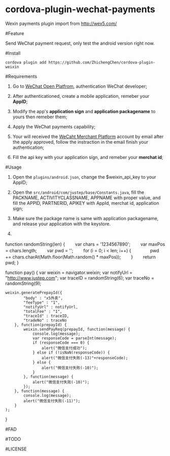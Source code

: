 # cordova-plugin-wechat-payments

Wexin payments plugin import from http://wex5.com/

#Feature

Send WeChat payment request, only test the android version right now.

#Install

`cordova plugin add https://github.com/ZhichengChen/cordova-plugin-weixin`

#Requirements

1. Go to [WeChat Open Platfrom](https://open.weixin.qq.com), authentication WeChat developer;

2. After authenticationed, create a mobile application, remeber your **AppID**;

3. Modify the app's **application sign** and **application packagename** to yours then remeber them;

4. Apply the WeChat payments capability;

5. Your will received the [WeCaht Merchant Platform](https://pay.weixin.qq.com) account by email after the apply approved, follow the instraction in the email finish your authentication;

6. Fill the api key with your application sign, and remeber your **merchat id**;

#Usage

1. Open the `plugins/android.json`, change the $weixin_api_key to your AppID;

2. Open the `src/android/com/justep/base/Constants.java`, fill the PACKNAME, ACTIVITYCLASSNAME, APPNAME with proper value, and fill the APPID, PARTNERID, APIKEY with AppId, merchat id, application sign;

3. Make sure the package name is same with application packagename, and release your application with the keystore.

4. 

  function randomString(len) {
  　　var chars = '1234567890';
  　　var maxPos = chars.length;
  　　var pwd = '';
  　　for (i = 0; i < len; i++) {
  　　　　pwd += chars.charAt(Math.floor(Math.random() * maxPos));
  　　}
  　　return pwd;
  }  

  function pay() {
    var weixin = navigator.weixin;
    var notifyUrl = "http://www.justep.com";
    var traceID = randomString(6);
    var traceNo = randomString(9);

    weixin.generatePrepayId({
            "body" : "x5外卖",
            "feeType" : "1",
            "notifyUrl" : notifyUrl,
            "totalFee" : "1",
            "traceId" : traceID,
            "tradeNo" : traceNo
        }, function(prepayId) {
            weixin.sendPayReq(prepayId, function(message) {
                console.log(message);
                var responseCode = parseInt(message);
                if (responseCode === 0) {
                    alert("微信支付成功");
                } else if (!isNaN(responseCode)) {
                    alert("微信支付失败(-13)"+responseCode);
                } else {
                    alert("微信支付失败(-10)");
                }
            }, function(message) {
                alert("微信支付失败(-10)");
            });
        }, function(message) {
            console.log(message);
            alert("微信支付失败(-11)");
        }
    );
  }

 #FAD

 #TODO

 #LICENSE